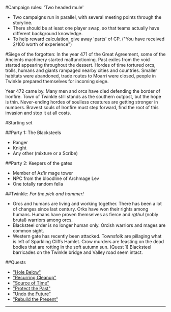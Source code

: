 #Campaign rules: 'Two headed mule'
  * Two campaigns run in parallel, with several meeting points through the
    storyline.
  * There should be at least one player swap, so that teams actually have
    different background knowledge.
  * To help reward calculation, give away 'parts' of CP. ("You have received
   2/100 worth of experience")

#Siege of the forgotten:
  In the year 471 of the Great Agreement, some of the Ancients machinery
  started malfunctioning. Past exiles from the void started appearing
  throughout the dessert. Hordes of time tortured orcs, trolls, humans
  and giants rampaged nearby cities and countries. Smaller habitats
  were abandoned, trade routes to Moarri were closed, people in Twinkle
  prepared themselves for incoming siege.

  Year 472 came by. Many men and orcs have died defending the border of
  Ironfire. Town of Twinkle still stands as the southern outpost, but the
  hope is thin. Never-ending hordes of soulless creatures are getting stronger
  in numbers. Bravest souls of Ironfire must step forward, find the root of
  this invasion and stop it at all costs.

#Starting set

##Party 1: The Blacksteels
  * Ranger
  * Knight
  * Any other (mixture or a Scribe)

##Party 2: Keepers of the gates
  * Member of Az'ir mage tower
  * NPC from the bloodline of Archmage Lev
  * One totally random fella

##Twinkle: *For the pick and hammer!*
  * Orcs and humans are living and working together. There has been a lot of
  changes since last century. Orks have won their rights among humans. Humans
  have proven themselves as fierce and _rgthul_ (nobly brutal) warriors among
  orcs.
  * Blacksteel order is no longer human only. Orcish warriors and mages are
  common sight.
  * Western gate has recently been attacked. Townsfolk are pillaging what is
  left of Sparkling Cliffs Hamlet. Crow murders are feasting on the dead bodies
  that are rotting in the soft autumn sun.
  (Quest 1) Blacksteel barricades on the Twinkle bridge and Valley road seem
  intact.

##Quests
  * ["Hole Below"](./01_Hole_Below.md)
  * ["Recurring Cleanup"](./02_Recurring_Cleanup.md)
  * ["Source of Time"](./03_Source_of_Time.md)
  * ["Protect the Past"](./90_Protect_the_Past.md)
  * ["Undo the Future"](./91_Undo_the_Future.md)
  * ["Rebuild the Present"](./92_Rebuild_the_Present.md)

---------------------
